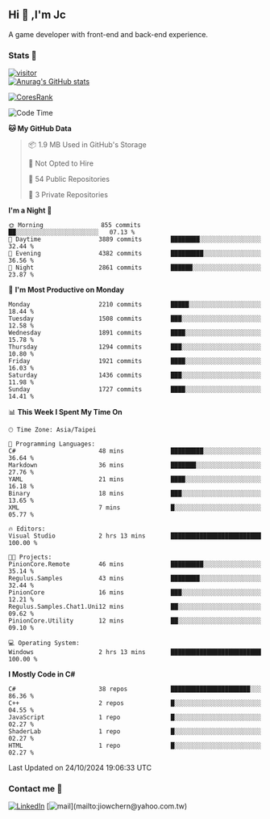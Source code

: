 ## Hi 👋 ,I'm Jc  

A game developer with front-end and back-end experience.  

### Stats  📝
[![visitor](https://visitor-badge.glitch.me/badge?page_id=jiowchern.jiowchern&style=flat-square&color=0088cc)](https://visitor-badge.glitch.me/badge?page_id=jiowchern.jiowchern&style=flat-square&color=0088cc)  
[![Anurag's GitHub stats](https://github-readme-stats.vercel.app/api?username=jiowchern&count_private=true&&show_icons=true)](https://github.com/anuraghazra/github-readme-stats)  
<!-- [![trophy](https://github-profile-trophy.vercel.app/?username=jiowchern)](https://github.com/ryo-ma/github-profile-trophy)   -->
[![CoresRank](https://cr-ss-service.azurewebsites.net/api/ScreenShot?widget=summary&username=jiowchern)](https://cr-ss-service.azurewebsites.net/api/ScreenShot?widget=summary&username=jiowchern)


<!--START_SECTION:waka-->
![Code Time](http://img.shields.io/badge/Code%20Time-1%2C239%20hrs%2018%20mins-blue)

**🐱 My GitHub Data** 

> 📦 1.9 MB Used in GitHub's Storage 
 > 
> 🚫 Not Opted to Hire
 > 
> 📜 54 Public Repositories 
 > 
> 🔑 3 Private Repositories 
 > 
**I'm a Night 🦉** 

```text
🌞 Morning                855 commits         ██░░░░░░░░░░░░░░░░░░░░░░░   07.13 % 
🌆 Daytime                3889 commits        ████████░░░░░░░░░░░░░░░░░   32.44 % 
🌃 Evening                4382 commits        █████████░░░░░░░░░░░░░░░░   36.56 % 
🌙 Night                  2861 commits        ██████░░░░░░░░░░░░░░░░░░░   23.87 % 
```
📅 **I'm Most Productive on Monday** 

```text
Monday                   2210 commits        █████░░░░░░░░░░░░░░░░░░░░   18.44 % 
Tuesday                  1508 commits        ███░░░░░░░░░░░░░░░░░░░░░░   12.58 % 
Wednesday                1891 commits        ████░░░░░░░░░░░░░░░░░░░░░   15.78 % 
Thursday                 1294 commits        ███░░░░░░░░░░░░░░░░░░░░░░   10.80 % 
Friday                   1921 commits        ████░░░░░░░░░░░░░░░░░░░░░   16.03 % 
Saturday                 1436 commits        ███░░░░░░░░░░░░░░░░░░░░░░   11.98 % 
Sunday                   1727 commits        ████░░░░░░░░░░░░░░░░░░░░░   14.41 % 
```


📊 **This Week I Spent My Time On** 

```text
🕑︎ Time Zone: Asia/Taipei

💬 Programming Languages: 
C#                       48 mins             █████████░░░░░░░░░░░░░░░░   36.64 % 
Markdown                 36 mins             ███████░░░░░░░░░░░░░░░░░░   27.76 % 
YAML                     21 mins             ████░░░░░░░░░░░░░░░░░░░░░   16.18 % 
Binary                   18 mins             ███░░░░░░░░░░░░░░░░░░░░░░   13.65 % 
XML                      7 mins              █░░░░░░░░░░░░░░░░░░░░░░░░   05.77 % 

🔥 Editors: 
Visual Studio            2 hrs 13 mins       █████████████████████████   100.00 % 

🐱‍💻 Projects: 
PinionCore.Remote        46 mins             █████████░░░░░░░░░░░░░░░░   35.14 % 
Regulus.Samples          43 mins             ████████░░░░░░░░░░░░░░░░░   32.44 % 
PinionCore               16 mins             ███░░░░░░░░░░░░░░░░░░░░░░   12.21 % 
Regulus.Samples.Chat1.Uni12 mins             ██░░░░░░░░░░░░░░░░░░░░░░░   09.62 % 
PinionCore.Utility       12 mins             ██░░░░░░░░░░░░░░░░░░░░░░░   09.10 % 

💻 Operating System: 
Windows                  2 hrs 13 mins       █████████████████████████   100.00 % 
```

**I Mostly Code in C#** 

```text
C#                       38 repos            ██████████████████████░░░   86.36 % 
C++                      2 repos             █░░░░░░░░░░░░░░░░░░░░░░░░   04.55 % 
JavaScript               1 repo              █░░░░░░░░░░░░░░░░░░░░░░░░   02.27 % 
ShaderLab                1 repo              █░░░░░░░░░░░░░░░░░░░░░░░░   02.27 % 
HTML                     1 repo              █░░░░░░░░░░░░░░░░░░░░░░░░   02.27 % 
```




 Last Updated on 24/10/2024 19:06:33 UTC
<!--END_SECTION:waka-->



### Contact me 💬
[![LinkedIn](https://img.shields.io/badge/-JiowchernChen-0077B5?style==flat-square&logo=LinkedIn&logoColor=white)](https://www.linkedin.com/in/jiowchern-chen-4aaa90b7/) [![mail](https://img.shields.io/badge/-jiowchern%40yahoo.com.tw-blueviolet?style=flat-square&logo=yahoo!)](mailto:jiowchern@yahoo.com.tw)    

<!-- [![Linkedin Badge](https://img.shields.io/badge/-LinkedIn-blue?style=flat-square&logo=Linkedin&logoColor=white&link=https://www.linkedin.com/in/jiowchern-chen-4aaa90b7/)](https://www.linkedin.com/in/jiowchern-chen-4aaa90b7/) -->


<!--
**jiowchern/jiowchern** is a ✨ _special_ ✨ repository because its `README.md` (this file) appears on your GitHub profile.

Here are some ideas to get you started:

- 🔭 I’m currently working on ...
- 🌱 I’m currently learning ...
- 👯 I’m looking to collaborate on ...
- 🤔 I’m looking for help with ...
- 💬 Ask me about ...
- 📫 How to reach me: ...
- 😄 Pronouns: ...
- ⚡ Fun fact: ...
-->
